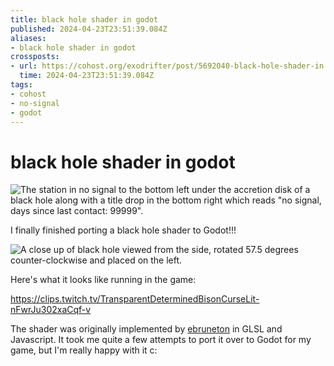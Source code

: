 ```yaml
---
title: black hole shader in godot
published: 2024-04-23T23:51:39.084Z
aliases:
- black hole shader in godot
crossposts:
- url: https://cohost.org/exodrifter/post/5692040-black-hole-shader-in
  time: 2024-04-23T23:51:39.084Z
tags:
- cohost
- no-signal
- godot
---
```


# black hole shader in godot

![The station in no signal to the bottom left under the accretion disk of a black hole along with a title drop in the bottom right which reads "no signal, days since last contact: 99999".](20240423235139-black-hole.png)

I finally finished porting a black hole shader to Godot!!! 

![A close up of black hole viewed from the side, rotated 57.5 degrees counter-clockwise and placed on the left.](20240423235139-black-hole-2.png)

Here's what it looks like running in the game:

https://clips.twitch.tv/TransparentDeterminedBisonCurseLit-nFwrJu302xaCqf-v

The shader was originally implemented by [ebruneton](https://ebruneton.github.io/black_hole_shader/) in GLSL and Javascript. It took me quite a few attempts to port it over to Godot for my game, but I'm really happy with it c:
